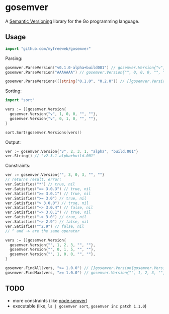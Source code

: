# gosemver

A [Semantic Versioning](http://semver.org) library for the Go programming language.

## Usage

```go
import "github.com/myfreeweb/gosemver"
```

Parsing:

```go
gosemver.ParseVersion("v0.1.0-alpha+build001") // gosemver.Version{"v", 0, 1, 0, "alpha", "build001"}, nil
gosemver.ParseVersion("AAAAAAA") // gosemver.Version{"", 0, 0, 0, "", ""}, error

gosemver.ParseVersions([]string{"0.1.0", "0.2.0"}) // []gosemver.Version{{"", 0, 1, 0, "", ""}, {"", 0, 2, 0, "", ""},}, nil
```

Sorting:

```go
import "sort"

vers := []gosemver.Version{
  gosemver.Version{"v", 1, 0, 0, "", ""},
  gosemver.Version{"v", 0, 1, 0, "", ""},
}

sort.Sort(gosemver.Versions(vers))
```

Output:

```go
ver := gosemver.Version{"v", 2, 3, 1, "alpha", "build.001"}
ver.String() // "v2.3.1-alpha+build.001"
```

Constraints:

```go
ver := gosemver.Version{"", 3, 0, 3, "", ""}
// returns result, error:
ver.Satisfies("*") // true, nil
ver.Satisfies("== 3.0.3") // true, nil
ver.Satisfies(">= 3.0.1") // true, nil
ver.Satisfies(">= 3.0") // true, nil
ver.Satisfies("> 3.0.0") // true, nil
ver.Satisfies("~> 3.0.4") // false, nil
ver.Satisfies("~> 3.0.1") // true, nil
ver.Satisfies("~> 3.0") // true, nil
ver.Satisfies("~> 2.9") // false, nil
ver.Satisfies("^2.9") // false, nil
// ^ and ~> are the same operator
```

```go
vers := []gosemver.Version{
  gosemver.Version{"", 1, 2, 3, "", ""},
  gosemver.Version{"", 0, 1, 5, "", ""},
  gosemver.Version{"", 1, 0, 0, "", ""},
}

gosemver.FindAll(vers, ">= 1.0.0") // []gosemver.Version{gosemver.Version{"", 1, 2, 3, "", ""}, gosemver.Version{"", 1, 0, 0, "", ""},}
gosemver.FindMax(vers, ">= 1.0.0") // gosemver.Version{"", 1, 2, 3, "", ""}
```

## TODO

- more constraints (like [node semver](https://www.npmjs.org/doc/misc/semver.html))
- executable (like, `ls | gosemver sort`, `gosemver inc patch 1.1.0`)
